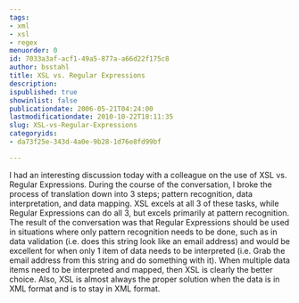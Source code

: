 ```yaml
---
tags:
- xml
- xsl
- regex
menuorder: 0
id: 7033a3af-acf1-49a5-877a-a66d22f175c8
author: bsstahl
title: XSL vs. Regular Expressions
description: 
ispublished: true
showinlist: false
publicationdate: 2006-05-21T04:24:00
lastmodificationdate: 2010-10-22T18:11:35
slug: XSL-vs-Regular-Expressions
categoryids:
- da73f25e-343d-4a0e-9b28-1d76e8fd99bf

---
```


I had an interesting discussion today with a colleague on the use of XSL vs. Regular Expressions. During the course of the conversation, I broke the process of translation down into 3 steps; pattern recognition, data interpretation, and data mapping. XSL excels at all 3 of these tasks, while Regular Expressions can do all 3, but excels primarily at pattern recognition. The result of the conversation was that Regular Expressions should be used in situations where only pattern recognition needs to be done, such as in data validation (i.e. does this string look like an email address) and would be excellent for when only 1 item of data needs to be interpreted (i.e. Grab the email address from this string and do something with it). When multiple data items need to be interpreted and mapped, then XSL is clearly the better choice. Also, XSL is almost always the proper solution when the data is in XML format and is to stay in XML format.

